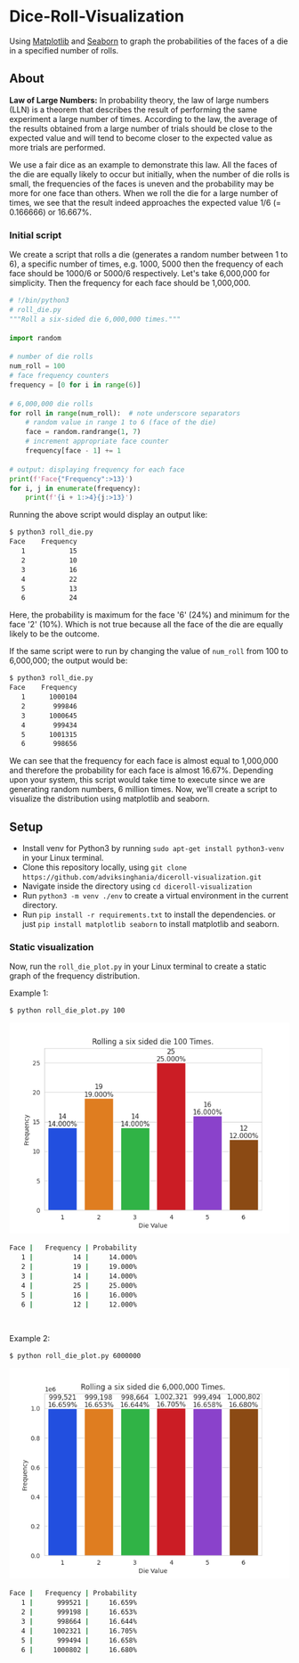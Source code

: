 # Dice-Roll-Visualization

Using [Matplotlib](https://matplotlib.org/) and [Seaborn](https://seaborn.pydata.org/) to graph the probabilities of the faces of a die in a specified number of rolls.

## About

**Law of Large Numbers:** In probability theory, the law of large numbers (LLN) is a theorem that describes the result of performing the same experiment a large number of times. According to the law, the average of the results obtained from a large number of trials should be close to the expected value and will tend to become closer to the expected value as more trials are performed.<br>

We use a fair dice as an example to demonstrate this law. All the faces of the die are equally likely to occur but initially, when the number of die rolls is small, the frequencies of the faces is uneven and the probability may be more for one face than others.
When we roll the die for a large number of times, we see that the result indeed approaches the expected value 1/6 (= 0.166666) or 16.667%.

### Initial script

We create a script that rolls a die (generates a random number between 1 to 6), a specific number of times, e.g. 1000, 5000 then the frequency of each face should be 1000/6 or 5000/6 respectively.
Let's take 6,000,000 for simplicity. Then the frequency for each face should be 1,000,000.<br>

```python
# !/bin/python3
# roll_die.py
"""Roll a six-sided die 6,000,000 times."""

import random

# number of die rolls
num_roll = 100
# face frequency counters
frequency = [0 for i in range(6)]

# 6,000,000 die rolls
for roll in range(num_roll):  # note underscore separators
    # random value in range 1 to 6 (face of the die)
    face = random.randrange(1, 7)
    # increment appropriate face counter
    frequency[face - 1] += 1

# output: displaying frequency for each face
print(f'Face{"Frequency":>13}')
for i, j in enumerate(frequency):
    print(f'{i + 1:>4}{j:>13}')

```
Running the above script would display an output like:
```bash
$ python3 roll_die.py                                              
Face    Frequency
   1           15
   2           10
   3           16
   4           22
   5           13
   6           24
```
Here, the probability is maximum for the face '6'  (24%) and minimum for the face '2' (10%). Which is not true because all the face of the die are equally likely to be the outcome.

If the same script were to run by changing the value of `num_roll` from 100 to 6,000,000; the output would be:
```bash
$ python3 roll_die.py          
Face    Frequency
   1      1000104
   2       999846
   3      1000645
   4       999434
   5      1001315
   6       998656
```
We can see that the frequency for each face is almost equal to 1,000,000 and therefore the probability for each face is almost 16.67%. Depending upon your system, this script would take time to execute since we are generating random numbers, 6 million times.
Now, we'll create a script to visualize the distribution using matplotlib and seaborn.

## Setup

-   Install venv for Python3 by running `sudo apt-get install python3-venv` in your Linux terminal.
-   Clone this repository locally, using `git clone https://github.com/adviksinghania/diceroll-visualization.git`
-   Navigate inside the directory using `cd diceroll-visualization`
-   Run `python3 -m venv ./env` to create a virtual environment in the current directory.
-   Run `pip install -r requirements.txt` to install the dependencies. or just `pip install matplotlib seaborn` to install matplotlib and seaborn.

### Static visualization

Now, run the `roll_die_plot.py` in your Linux terminal to create a static graph of the frequency distribution.

Example 1:
```bash
$ python roll_die_plot.py 100
```

![Figure 1](https://github.com/adviksinghania/diceroll-visualization/raw/main/Figure_1.png)

```bash
Face |   Frequency | Probability
   1 |          14 |     14.000%
   2 |          19 |     19.000%
   3 |          14 |     14.000%
   4 |          25 |     25.000%
   5 |          16 |     16.000%
   6 |          12 |     12.000%

```
<br>

Example 2:

```bash
$ python roll_die_plot.py 6000000
```

![Figure 2](https://github.com/adviksinghania/diceroll-visualization/raw/main/Figure_2.png)

```bash
Face |   Frequency | Probability
   1 |      999521 |     16.659%
   2 |      999198 |     16.653%
   3 |      998664 |     16.644%
   4 |     1002321 |     16.705%
   5 |      999494 |     16.658%
   6 |     1000802 |     16.680%

```

<br>
